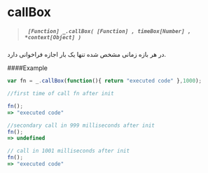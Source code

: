 # callBox
> ##### ``` [Function] _.callBox( [Function] , timeBox[Number] , *context[Object] )```

در هر بازه زمانی مشخص شده تنها یک بار اجازه فراخوانی دارد.

####Example
``` javascript
var fn = _.callBox(function(){ return "executed code" },1000);

//first time of call fn after init

fn();
=> "executed code"

//secondary call in 999 milliseconds after init
fn();
=> undefined

// call in 1001 milliseconds after init
fn();
=> "executed code"

```
